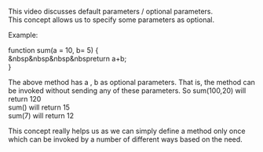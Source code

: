 This video discusses default parameters / optional parameters.<br/>
This concept allows us to specify some parameters as optional.<br/>

Example:<br/>

function sum(a = 10, b= 5) {<br/>
&nbsp&nbsp&nbsp&nbspreturn a+b;<br/>
}<br/>

The above method has a , b as optional parameters. That is, the method can be invoked without sending any of these parameters. 
So 
sum(100,20) will return 120 <br/>
sum() will return 15<br/>
sum(7) will return 12<br/>

This concept really helps us as we can simply define a method only once which can be invoked by a number of different ways based on the need.<br/>
